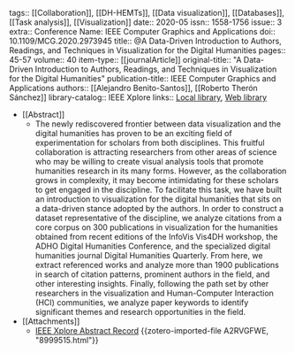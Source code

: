 tags:: [[Collaboration]], [[DH-HEMTs]], [[Data visualization]], [[Databases]], [[Task analysis]], [[Visualization]]
date:: 2020-05
issn:: 1558-1756
issue:: 3
extra:: Conference Name: IEEE Computer Graphics and Applications
doi:: 10.1109/MCG.2020.2973945
title:: @A Data-Driven Introduction to Authors, Readings, and Techniques in Visualization for the Digital Humanities
pages:: 45-57
volume:: 40
item-type:: [[journalArticle]]
original-title:: "A Data-Driven Introduction to Authors, Readings, and Techniques in Visualization for the Digital Humanities"
publication-title:: IEEE Computer Graphics and Applications
authors:: [[Alejandro Benito-Santos]], [[Roberto Therón Sánchez]]
library-catalog:: IEEE Xplore
links:: [Local library](zotero://select/groups/2386895/items/MZQQLYQ7), [Web library](https://www.zotero.org/groups/2386895/items/MZQQLYQ7)

- [[Abstract]]
	- The newly rediscovered frontier between data visualization and the digital humanities has proven to be an exciting field of experimentation for scholars from both disciplines. This fruitful collaboration is attracting researchers from other areas of science who may be willing to create visual analysis tools that promote humanities research in its many forms. However, as the collaboration grows in complexity, it may become intimidating for these scholars to get engaged in the discipline. To facilitate this task, we have built an introduction to visualization for the digital humanities that sits on a data-driven stance adopted by the authors. In order to construct a dataset representative of the discipline, we analyze citations from a core corpus on 300 publications in visualization for the humanities obtained from recent editions of the InfoVis Vis4DH workshop, the ADHO Digital Humanities Conference, and the specialized digital humanities journal Digital Humanities Quarterly. From here, we extract referenced works and analyze more than 1900 publications in search of citation patterns, prominent authors in the field, and other interesting insights. Finally, following the path set by other researchers in the visualization and Human-Computer Interaction (HCI) communities, we analyze paper keywords to identify significant themes and research opportunities in the field.
- [[Attachments]]
	- [IEEE Xplore Abstract Record](https://ieeexplore.ieee.org/document/8999515) {{zotero-imported-file A2RVGFWE, "8999515.html"}}